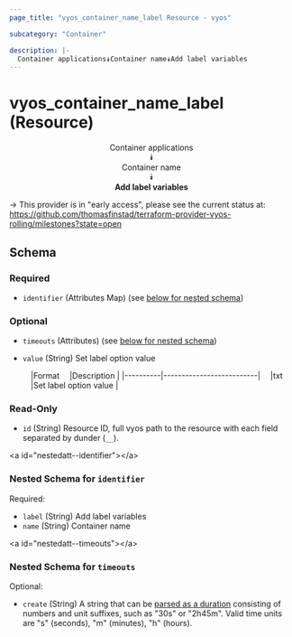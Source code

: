 ```yaml
---
page_title: "vyos_container_name_label Resource - vyos"

subcategory: "Container"

description: |- 
  Container applications⯯Container name⯯Add label variables
---
```


# vyos_container_name_label (Resource)
<center>

Container applications  
⯯  
Container name  
⯯  
**Add label variables**


</center>

-> This provider is in "early access", please see the current status at: https://github.com/thomasfinstad/terraform-provider-vyos-rolling/milestones?state=open

## Schema

### Required

- `identifier` (Attributes Map) (see [below for nested schema](#nestedatt--identifier))

### Optional

- `timeouts` (Attributes) (see [below for nested schema](#nestedatt--timeouts))
- `value` (String) Set label option value

    &emsp;|Format  &emsp;|Description             |
    |----------|--------------------------|
    &emsp;|txt     &emsp;|Set label option value  |

### Read-Only

- `id` (String) Resource ID, full vyos path to the resource with each field separated by dunder (`__`).

&lt;a id=&#34;nestedatt--identifier&#34;&gt;&lt;/a&gt;
### Nested Schema for `identifier`

Required:

- `label` (String) Add label variables
- `name` (String) Container name


&lt;a id=&#34;nestedatt--timeouts&#34;&gt;&lt;/a&gt;
### Nested Schema for `timeouts`

Optional:

- `create` (String) A string that can be [parsed as a duration](https://pkg.go.dev/time#ParseDuration) consisting of numbers and unit suffixes, such as &#34;30s&#34; or &#34;2h45m&#34;. Valid time units are &#34;s&#34; (seconds), &#34;m&#34; (minutes), &#34;h&#34; (hours).  

